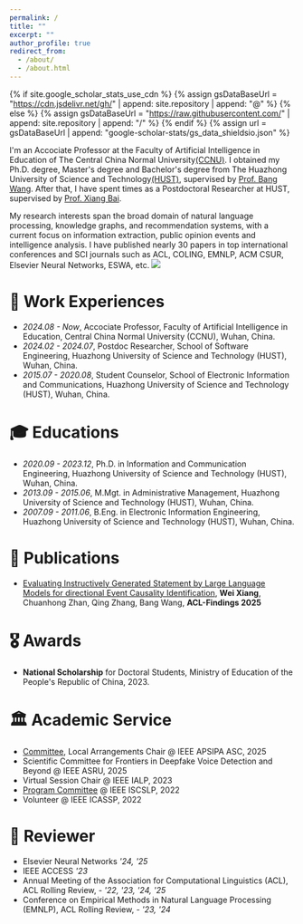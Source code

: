 ```yaml
---
permalink: /
title: ""
excerpt: ""
author_profile: true
redirect_from: 
  - /about/
  - /about.html
---
```


{% if site.google_scholar_stats_use_cdn %}
{% assign gsDataBaseUrl = "https://cdn.jsdelivr.net/gh/" | append: site.repository | append: "@" %}
{% else %}
{% assign gsDataBaseUrl = "https://raw.githubusercontent.com/" | append: site.repository | append: "/" %}
{% endif %}
{% assign url = gsDataBaseUrl | append: "google-scholar-stats/gs_data_shieldsio.json" %}

<span class='anchor' id='about-me'></span>

I'm an Accociate Professor at the Faculty of Artificial Intelligence in Education of The Central China Normal University[(CCNU)](https://www.ccnu.edu.cn/). I obtained my Ph.D. degree, Master's degree and Bachelor's degree from The Huazhong University of Science and Technology[(HUST)](https://www.hust.edu.cn), supervised by [Prof. Bang Wang](https://eic.hust.edu.cn/teacher/wangbang/index.htm). After that, I have spent times as a Postdoctoral Researcher at HUST, supervised by [Prof. Xiang Bai](http://faculty.hust.edu.cn/baixiang/zh_CN/more/1412472/jsjjgd/index.htm). 

My research interests span the broad domain of natural language processing, knowledge graphs, and recommendation systems, with a current focus on information extraction, public opinion events and intelligence analysis.
I have published nearly 30 papers in top international conferences and SCI journals such as ACL, COLING, EMNLP, ACM CSUR, Elsevier Neural Networks, ESWA, etc. <a href="https://scholar.google.com/citations?user=YrcnOxYAAAAJ"><img src="https://img.shields.io/endpoint?logo=Google%20Scholar&url=https%3A%2F%2Fcdn.jsdelivr.net%2Fgh%2FJason-Xiang5231%2FJason-Xiang5231.github.io@google-scholar-stats%2Fgs_data_shieldsio.json&labelColor=f6f6f6&color=9cf&style=flat&label=citations"></a>

# 💼 Work Experiences

- *2024.08 - Now*, Accociate Professor, Faculty of Artificial Intelligence in Education, Central China Normal University (CCNU), Wuhan, China.
- *2024.02 - 2024.07*, Postdoc Researcher, School of Software Engineering, Huazhong University of Science and Technology (HUST), Wuhan, China.
- *2015.07 - 2020.08*, Student Counselor, School of Electronic Information and Communications, Huazhong University of Science and Technology (HUST), Wuhan, China.

# 🎓 Educations

- *2020.09 - 2023.12*, Ph.D. in Information and Communication Engineering, Huazhong University of Science and Technology (HUST), Wuhan, China.
- *2013.09 - 2015.06*, M.Mgt. in Administrative Management, Huazhong University of Science and Technology (HUST), Wuhan, China.
- *2007.09 - 2011.06*, B.Eng. in Electronic Information Engineering, Huazhong University of Science and Technology (HUST), Wuhan, China.


# 📝 Publications 

- [Evaluating Instructively Generated Statement by Large Language Models for directional Event Causality Identification](https://Jason-Xiang5231.github.io), **Wei Xiang**, Chuanhong Zhan, Qing Zhang, Bang Wang, **ACL-Findings 2025**


# 🎖️ Awards

- **National Scholarship** for Doctoral Students, Ministry of Education of the People's Republic of China, 2023. 

# 🏛️ Academic Service

- [Committee](https://www.apsipa2025.org/wp/committee/), Local Arrangements Chair  @ IEEE APSIPA ASC, 2025
- Scientific Committee for Frontiers in Deepfake Voice Detection and Beyond @ IEEE ASRU, 2025
- Virtual Session Chair @ IEEE IALP, 2023
- [Program Committee](https://www.asianlp.sg/conferences/iscslp2022/web/committees/) @ IEEE ISCSLP, 2022
- Volunteer @ IEEE ICASSP, 2022
  
# 📝 Reviewer

- Elsevier Neural Networks *'24, '25*
- IEEE ACCESS *'23*
- Annual Meeting of the Association for Computational Linguistics (ACL), ACL Rolling Review, - *'22, '23, '24, '25*
- Conference on Empirical Methods in Natural Language Processing (EMNLP), ACL Rolling Review, - *'23, '24*
